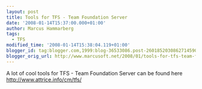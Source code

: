 ```yaml
---
layout: post
title: Tools for TFS - Team Foundation Server
date: '2008-01-14T15:37:00.000+01:00'
author: Marcus Hammarberg
tags:
  - TFS
modified_time: '2008-01-14T15:38:04.119+01:00'
blogger_id: tag:blogger.com,1999:blog-36533086.post-2601852030862714590
blogger_orig_url: http://www.marcusoft.net/2008/01/tools-for-tfs-team-foundation-server.html
---
```


A lot of cool tools for TFS - Team Foundation Server can be found
here
<http://www.attrice.info/cm/tfs/>

